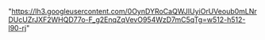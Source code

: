 "https://lh3.googleusercontent.com/0OynDYRoCaQWJIUyiOrUVeoub0mLNrDUcUZrJXF2WHQD77o-F_g2EnqZqVevO954WzD7mC5qTg=w512-h512-l90-rj"
